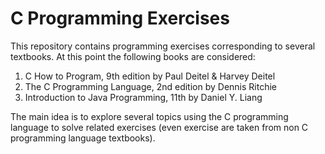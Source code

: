 
# C Programming Exercises

This repository contains programming exercises corresponding to several textbooks.
At this point the following books are considered:

1. C How to Program, 9th edition by Paul Deitel & Harvey Deitel
2. The C Programming Language, 2nd edition by Dennis Ritchie
3. Introduction to Java Programming, 11th by Daniel Y. Liang

The main idea is to explore several topics using the C programming language to solve
related exercises (even exercise are taken from non C programming language textbooks).

